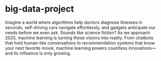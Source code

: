 # big-data-project

Imagine a world where algorithms help doctors diagnose illnesses in seconds, self-driving cars navigate effortlessly, and gadgets anticipate our needs before we even ask. Sounds like science fiction? As we approach 2025, machine learning is turning these visions into reality. From chatbots that hold human-like conversations to recommendation systems that know your next favorite movie, machine learning powers countless innovations—and its influence is only growing.
